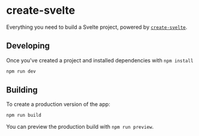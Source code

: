 # create-svelte

Everything you need to build a Svelte project, powered by [`create-svelte`](https://github.com/sveltejs/kit/tree/main/packages/create-svelte).

## Developing

Once you've created a project and installed dependencies with `npm install`

```bash
npm run dev
```

## Building

To create a production version of the app:

```bash
npm run build
```

You can preview the production build with `npm run preview`.

